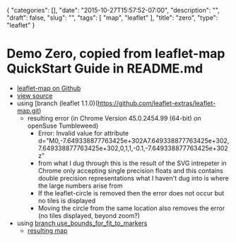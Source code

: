 {
   "categories": [],
   "date": "2015-10-27T15:57:52-07:00",
   "description": "",
   "draft": false,
   "slug": "",
   "tags": [
      "map",
      "leaflet"
   ],
   "title": "zero",
   "type": "leaflet"
}

# Demo Zero, copied from leaflet-map QuickStart Guide in README.md

  * [leaflet-map on Github](https://github.com/leaflet-extras/leaflet-map/)
  * [view source](view-source:http://stephen-marshall-moore.github.io/demo/map_zero)
  * using [branch (leaflet 1.1.0)(https://github.com/leaflet-extras/leaflet-map.git)
    - resulting error (in Chrome Version 45.0.2454.99 (64-bit) on openSuse Tumbleweed)
      * Error: Invalid value for <path> attribute d="M0,-7.649338877763425e+302A7.649338877763425e+302,7.649338877763425e+302,0,1,1,-0.1,-7.649338877763425e+302 z"
      * from what I dug through this is the result of the SVG intrepeter in Chrome only accepting single precision floats and this contains double precision representations what I haven't dug into is where the large numbers arise from
      * If the leaflet-circle is removed then the error does not occur but no tiles is displayed
      * Moving the circle from the same location also removes the error (no tiles displayed, beyond zoom?)
  * using [branch use_bounds_for_fit_to_markers](https://github.com/stephen-marshall-moore/leaflet-map/tree/use_bounds_for_fit_to_markers)
    - [resulting map](/demo/map_zero)
 

